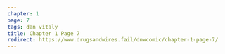```yaml
---
chapter: 1
page: 7
tags: dan vitaly
title: Chapter 1 Page 7
redirect: https://www.drugsandwires.fail/dnwcomic/chapter-1-page-7/
---
```

